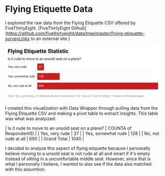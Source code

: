 # Flying Etiquette Data

I explored the raw data from the Flying Etiquette CSV offered by FiveThirtyEight. [FiveThirtyEight Github] (https://github.com/fivethirtyeight/data/tree/master/flying-etiquette-surveyLinks to an external site.) 

![alt text](AU0DS-flying-etiquette-statistic.png)

I created this visualization with Data Wrapper through pulling data from the Flying Etiquette CSV and making a pivot table to extract insights. This table was what was analyized:

| Is it rude to move to an unsold seat on a plane? | COUNTA of RespondentID |
| Yes, very rude | 37 |
| Yes, somewhat rude | 128 |
| No, not rude at all | 690 |
| Grand Total | 1040 |

I decided to analyze this aspect of flying etiquette because I personally believe moving to a unsold seat is not rude at all and smart if it's empty instead of sitting in a uncomfortable middle seat. However, since that is what I personally I believe, I wanted to also see if the data also matched with this assumtion. 
